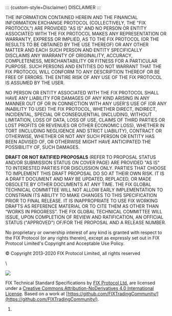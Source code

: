 ::: {custom-style=Disclaimer}
DISCLAIMER
:::

THE INFORMATION CONTAINED HEREIN AND THE FINANCIAL INFORMATION EXCHANGE PROTOCOL (COLLECTIVELY, THE "FIX PROTOCOL") ARE PROVIDED "AS IS" AND NO PERSON OR ENTITY ASSOCIATED WITH THE FIX PROTOCOL MAKES ANY REPRESENTATION OR WARRANTY, EXPRESS OR IMPLIED, AS TO THE FIX PROTOCOL (OR THE RESULTS TO BE OBTAINED BY THE USE THEREOF) OR ANY OTHER MATTER AND EACH SUCH PERSON AND ENTITY SPECIFICALLY DISCLAIMS ANY WARRANTY OF ORIGINALITY, ACCURACY, COMPLETENESS, MERCHANTABILITY OR FITNESS FOR A PARTICULAR PURPOSE. SUCH PERSONS AND ENTITIES DO NOT WARRANT THAT THE FIX PROTOCOL WILL CONFORM TO ANY DESCRIPTION THEREOF OR BE FREE OF ERRORS. THE ENTIRE RISK OF ANY USE OF THE FIX PROTOCOL IS ASSUMED BY THE USER.

NO PERSON OR ENTITY ASSOCIATED WITH THE FIX PROTOCOL SHALL HAVE ANY LIABILITY FOR DAMAGES OF ANY KIND ARISING IN ANY MANNER OUT OF OR IN CONNECTION WITH ANY USER'S USE OF (OR ANY INABILITY TO USE) THE FIX PROTOCOL, WHETHER DIRECT, INDIRECT, INCIDENTAL, SPECIAL OR CONSEQUENTIAL (INCLUDING, WITHOUT LIMITATION, LOSS OF DATA, LOSS OF USE, CLAIMS OF THIRD PARTIES OR LOST PROFITS OR REVENUES OR OTHER ECONOMIC LOSS), WHETHER IN TORT (INCLUDING NEGLIGENCE AND STRICT LIABILITY), CONTRACT OR OTHERWISE, WHETHER OR NOT ANY SUCH PERSON OR ENTITY HAS BEEN ADVISED OF, OR OTHERWISE MIGHT HAVE ANTICIPATED THE POSSIBILITY OF, SUCH DAMAGES.

**DRAFT OR NOT RATIFIED PROPOSALS** (REFER TO PROPOSAL STATUS AND/OR SUBMISSION STATUS ON COVER PAGE) ARE PROVIDED "AS IS" TO INTERESTED
PARTIES FOR DISCUSSION ONLY. PARTIES THAT CHOOSE TO IMPLEMENT THIS DRAFT PROPOSAL DO SO AT THEIR OWN RISK. IT IS A DRAFT DOCUMENT AND MAY BE
UPDATED, REPLACED, OR MADE OBSOLETE BY OTHER DOCUMENTS AT ANY TIME. THE FIX GLOBAL TECHNICAL COMMITTEE WILL NOT ALLOW EARLY IMPLEMENTATION TO
CONSTRAIN ITS ABILITY TO MAKE CHANGES TO THIS SPECIFICATION PRIOR TO FINAL RELEASE. IT IS INAPPROPRIATE TO USE FIX WORKING DRAFTS AS
REFERENCE MATERIAL OR TO CITE THEM AS OTHER THAN “WORKS IN PROGRESS”. THE FIX GLOBAL TECHNICAL COMMITTEE WILL ISSUE, UPON COMPLETION OF REVIEW
AND RATIFICATION, AN OFFICIAL STATUS ("APPROVED") OF/FOR THE PROPOSAL AND A RELEASE NUMBER.

No proprietary or ownership interest of any kind is granted with respect to the FIX Protocol (or any rights therein), except as expressly set out in FIX Protocol Limited's Copyright and Acceptable Use Policy.

© Copyright 2013-2020 FIX Protocol Limited, all rights reserved

\

![](https://i.creativecommons.org/l/by-nd/4.0/88x31.png)

FIX Technical Standard Specifications by [FIX Protocol Ltd.](https://www.fixtradingcommunity.org/) are licensed under a [Creative Commons Attribution-NoDerivatives 4.0 International License](http://creativecommons.org/licenses/by-nd/4.0/). Based on a work at [https://github.com/FIXTradingCommunity/](https://github.com/FIXTradingCommunity/).

<!-- Empty list as workaround for Pandoc->docx list template bug. -->
1.
